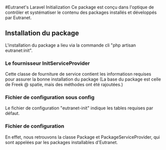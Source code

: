 #Eutranet\'s Laravel Initialization
Ce package est conçu dans l'optique de contrôler 
et systématiser le contenu des packages installés 
et développés par Eutranet.

## Installation du package
L'installation du package a lieu via
la commande cli "php artisan eutranet:init".

### Le fournisseur InitServiceProvider
Cette classe de fourniture de service contient 
les informatiosn requises pour assurer 
la bonne installation du package (La base du 
package est celle de Freek @ spatie, mais 
des méthodes ont été rajoutées.)

### Fichier de configuration sous config
Le fichier de configuration "eutranet-init" indique 
les tables requises par défaut.

### Fichier de configuration
En effet, nous retrouvons la classe Package 
et PackageServiceProvider, qui sont appelées
par les packages installables d'Eutranet.

